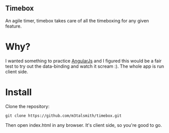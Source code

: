 Timebox
-------

An agile timer, timebox takes care of all the timeboxing for any given feature.

Why?
====

I wanted something to practice [AngularJs](http://angularjs.org) and I figured this would be a fair test to try out the data-binding and watch it scream :). The whole app is run client side.

Install
=======

Clone the repository:

```
git clone https://github.com/m3talsmith/timebox.git
```

Then open index.html in any browser. It's client side, so you're good to go.
